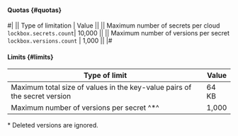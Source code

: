 #### Quotas {#quotas}

#|
|| Type of limitation | Value ||
|| Maximum number of secrets per cloud
`lockbox.secrets.count`| 10,000 ||
|| Maximum number of versions per secret
`lockbox.versions.count` | 1,000 ||
|#

#### Limits {#limits}

Type of limit | Value
----- | -----
Maximum total size of values in the key-value pairs of the secret version | 64 KB
Maximum number of versions per secret ^*^ | 1,000

\* Deleted versions are ignored.